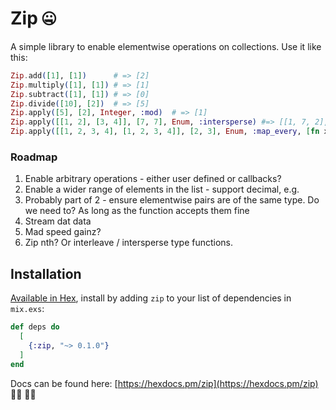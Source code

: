# Zip 🤐

A simple library to enable elementwise operations on collections. Use it like this:

```elixir
Zip.add([1], [1])      # => [2]
Zip.multiply([1], [1]) # => [1]
Zip.subtract([1], [1]) # => [0]
Zip.divide([10], [2])  # => [5]
Zip.apply([5], [2], Integer, :mod)  # => [1]
Zip.apply([[1, 2], [3, 4]], [7, 7], Enum, :intersperse) #=> [[1, 7, 2], [3, 7, 4]]
Zip.apply([[1, 2, 3, 4], [1, 2, 3, 4]], [2, 3], Enum, :map_every, [fn x -> x * 10 end])  # => [[10, 2, 30, 4], [10, 2, 3, 40]]
```

### Roadmap

1. Enable arbitrary operations - either user defined or callbacks?
2. Enable a wider range of elements in the list - support decimal, e.g.
3. Probably part of 2 - ensure elementwise pairs are of the same type. Do we need to? As long as the function accepts them fine
4. Stream dat data
5. Mad speed gainz?
6. Zip nth? Or interleave / intersperse type functions.

## Installation

[Available in Hex](https://hex.pm/docs/publish), install by adding `zip` to your list of dependencies in `mix.exs`:

```elixir
def deps do
  [
    {:zip, "~> 0.1.0"}
  ]
end
```

Docs can be found here: [https://hexdocs.pm/zip](https://hexdocs.pm/zip) 👩‍⚕️ 👩‍⚕️
